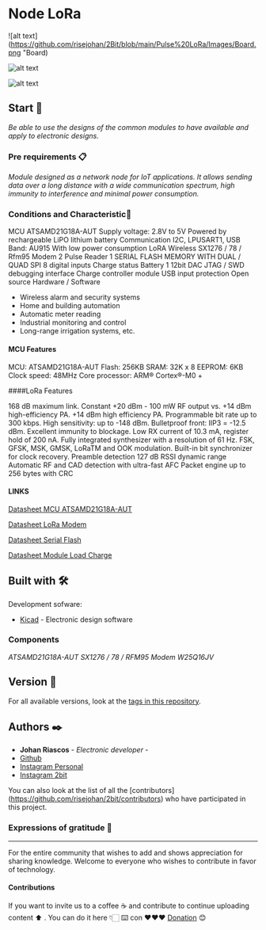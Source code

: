 # Node LoRa 

![alt text](https://github.com/risejohan/2Bit/blob/main/Pulse%20LoRa/Images/Board.png "Board)

![alt text](https://github.com/risejohan/2Bit/blob/main/Pulse%20LoRa/Images/Top.png "Top")

![alt text](https://github.com/risejohan/2Bit/blob/main/Pulse%20LoRa/Images/Bottom.png "Bottom")

## Start 🚀

_Be able to use the designs of the common modules to have available and apply to electronic designs._


### Pre requirements 📋

_Module designed as a network node for IoT applications. It allows sending data over a long distance with a wide communication spectrum, high immunity to interference and minimal power consumption._


### Conditions and Characteristic🔩
MCU ATSAMD21G18A-AUT
Supply voltage: 2.8V to 5V
Powered by rechargeable LiPO lithium battery
Communication I2C, LPUSART1, USB
Band: AU915
With low power consumption
LoRA Wireless SX1276 / 78 / Rfm95 Modem
2 Pulse Reader
1 SERIAL FLASH MEMORY WITH DUAL / QUAD SPI
8 digital inputs
Charge status Battery
1 12bit DAC
JTAG / SWD debugging interface
Charge controller module
USB input protection
Open source Hardware / Software

- Wireless alarm and security systems
- Home and building automation
- Automatic meter reading
- Industrial monitoring and control
- Long-range irrigation systems, etc.


#### MCU Features

MCU: ATSAMD21G18A-AUT
Flash: 256KB
SRAM: 32K x 8
EEPROM: 6KB
Clock speed: 48MHz
Core processor: ARM® Cortex®-M0 +

####LoRa Features

168 dB maximum link.
Constant +20 dBm - 100 mW RF output vs. +14 dBm high-efficiency PA.
+14 dBm high efficiency PA.
Programmable bit rate up to 300 kbps.
High sensitivity: up to -148 dBm.
Bulletproof front: IIP3 = -12.5 dBm.
Excellent immunity to blockage.
Low RX current of 10.3 mA, register hold of 200 nA.
Fully integrated synthesizer with a resolution of 61 Hz.
FSK, GFSK, MSK, GMSK, LoRaTM and OOK modulation.
Built-in bit synchronizer for clock recovery.
Preamble detection
127 dB RSSI dynamic range
Automatic RF and CAD detection with ultra-fast AFC
Packet engine up to 256 bytes with CRC

#### LINKS

[Datasheet MCU ATSAMD21G18A-AUT](https://ww1.microchip.com/downloads/en/DeviceDoc/SAM-D21-DA1-Family-Data-Sheet-DS40001882H.pdf)

[Datasheet LoRa Modem](https://semtech.my.salesforce.com/sfc/p/#E0000000JelG/a/2R0000001Rbr/6EfVZUorrpoKFfvaF_Fkpgp5kzjiNyiAbqcpqh9qSjE)

[Datasheet Serial Flash](https://www.winbond.com/resource-files/w25q16jv%20spi%20revh%2004082019%20plus.pdf)

[Datasheet Module Load Charge](https://www.mouser.in/datasheet/2/268/51812b-71581.pdf)

## Built with 🛠️

Development sofware:
* [Kicad](https://www.kicad-pcb.org/) - Electronic design software



### Components
_ATSAMD21G18A-AUT_
_SX1276 / 78 / RFM95 Modem_
_W25Q16JV_

## Version 📌

For all available versions, look at the [tags in this repository](https://github.com/risejohan/2Bit/tree/main/Pulse%20LoRa).

## Authors ✒️
* **Johan Riascos** - *Electronic developer* - 
* [Github](https://github.com/risejohan)
* [Instagram Personal](https://instagram.com/johansegura92?utm_medium=copy_link)
* [Instagram 2bit](https://instagram.com/2bit_electronic?utm_medium=copy_link)


You can also look at the list of all the [contributors] (https://github.com/risejohan/2bit/contributors) who have participated in this project.


###  Expressions of gratitude 🎁
---
For the entire community that wishes to add and shows appreciation for sharing knowledge. Welcome to everyone who wishes to contribute in favor of technology.

#### Contributions
If you want to invite us to a coffee ☕ and contribute to continue uploading  content ⬆ . You can do it here 👇🏻
⌨️ con ❤️❤️❤️ [Donation](https://paypal.me/2bitelectronic "Donation") 😊